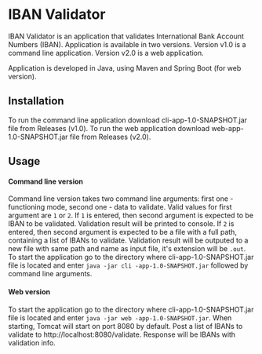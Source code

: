 # IBAN Validator

IBAN Validator is an application that validates International Bank Account Numbers (IBAN).
Application is available in two versions. Version v1.0 is a command line application. Version v2.0 is a web application.

Application is developed in Java, using Maven and Spring Boot (for web version).

## Installation

To run the command line application download cli-app-1.0-SNAPSHOT.jar file from Releases (v1.0).
To run the web application download web-app-1.0-SNAPSHOT.jar file from Releases (v2.0).

## Usage

#### Command line version
Command line version takes two command line arguments: first one - functioning mode, second one - data to validate.
Valid values for first argument are `1` or `2`.
If `1` is entered, then second argument is expected to be IBAN to be validated. Validation result will be printed to
console.
If `2` is entered, then second argument is expected to be a file with a full path, containing a list of IBANs to
validate. Validation result will be outputed to a new file with same path and name as input file, it's extension will be
`.out`.
To start the application go to the directory where cli-app-1.0-SNAPSHOT.jar file is located and enter `java -jar cli
-app-1.0-SNAPSHOT.jar` followed by command line arguments.

#### Web version
To start the application go to the directory where cli-app-1.0-SNAPSHOT.jar file is located and enter `java -jar web
-app-1.0-SNAPSHOT.jar`. When starting, Tomcat will start on port 8080 by default. Post a list of IBANs to validate to
 http://localhost:8080/validate. Response will be IBANs with validation info.
